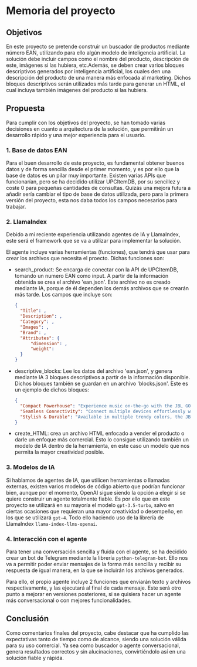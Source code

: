 # Memoria del proyecto

## Objetivos
En este proyecto se pretende construir un buscador de productos mediante número EAN, utilizando para ello algún modelo de inteligencia artificial. La solución debe incluir campos como el nombre del producto, 
descripción de este, imágenes si las hubiera, etc.Además, se deben crear varios bloques descriptivos generados por inteligencia artificial, los cuales den una descripción del producto de una manera más enfocada al marketing. 
Dichos bloques descriptivos serán utilizados más tarde para generar un HTML, el cual incluya también imágenes del producto si las hubiera.

## Propuesta
Para cumplir con los objetivos del proyecto, se han tomado varias decisiones en cuanto a arquitectura de la solución, que permitirán un desarrollo rápido y una mejor experiencia para el usuario.

### 1. Base de datos EAN
Para el buen desarrollo de este proyecto, es fundamental obtener buenos datos y de forma sencilla desde el primer momento, y es por ello que la base de datos es un pilar muy importante. Existen varias APIs que funcionarían, pero se
ha decidido utilizar UPCItemDB, por su sencillez y coste 0 para pequeñas cantidades de consultas. Quizás una mejora futura a añadir sería cambiar el tipo de base de datos utilizada, pero para la primera versión del proyecto, 
esta nos daba todos los campos necesarios para trabajar.

### 2. LlamaIndex
Debido a mi reciente experiencia utilizando agentes de IA y LlamaIndex, este será el framework que se va a utilizar para implementar la solución.

El agente incluye varias herramientas (funciones), que tendrá que usar para crear los archivos que necesita el proecto. Dichas funciones son:
- search_product: Se encarga de conectar con la API de UPCItemDB, tomando un numero EAN como input. A partir de la información obtenida se crea el archivo 'ean.json'. Este archivo no es creado mediante IA, porque de él dependen los demás
archivos que se crearán más tarde. Los campos que incluye son:
  ```json
  {
    "Title": ,
    "Description": ,
    "Category": ,
    "Images": ,
    "Brand": ,
    "Attributes": {
        "dimension": ,
        "weight": 
    }
  }
  ```

- descriptive_blocks: Lee los datos del archivo 'ean.json', y genera mediante IA 3 bloques descriptivos a partir de la información disponible. Dichos bloques también se guardan en un archivo 'blocks.json'.
Este es un ejemplo de dichos bloques:
  ```json
  {
    "Compact Powerhouse": "Experience music on-the-go with the JBL GO4 portable Bluetooth speaker. Ultra-portable, waterproof, and dustproof design for outdoor adventures. Multi-speaker connection for an immersive sound experience. Rechargeable battery with up to 7 hours of playtime.",
    "Seamless Connectivity": "Connect multiple devices effortlessly with Auracast technology. Use the JBL Portable APP for customized settings. Bluetooth 5.3 for seamless wireless connectivity up to 800 ft. Enjoy crystal-clear sound quality in a compact size.",
    "Stylish & Durable": "Available in multiple trendy colors, the JBL GO4 is a stylish accessory for any occasion. Water-resistant and built to last, this speaker is perfect for both indoor and outdoor use. Compact yet powerful sound performance."
  }
  ```

- create_HTML: crea un archivo HTML enfocado a vender el producto o darle un enfoque más comercial. Esto lo consigue utilizando también un modelo de IA dentro de la herramienta, en este caso un modelo que nos permita la mayor
creatividad posible.


### 3. Modelos de IA
Si hablamos de agentes de IA, que utilicen herramientas o llamadas externas, existen varios modelos de código abierto que podrían funcionar bien, aunque por el momento, OpenAI sigue siendo la opción a elegir si se quiere construir un agente
totalmente fiable. Es por ello que en este proyecto se utilizará en su mayoría el modelo `gpt-3.5-turbo`, salvo en ciertas ocasiones que requieran una mayor creatividad o desempeño, en los que se utilizará `gpt-4`. Todo ello haciendo
uso de la librería de LlamaIndex `llama-index-llms-openai`.

### 4. Interacción con el agente
Para tener una conversación sencilla y fluida con el agente, se ha decidido crear un bot de Telegram mediante la librería `python-telegram-bot`. Ello nos va a permitir poder enviar mensajes de la forma más sencilla y recibir su respuesta de igual manera, en la que se incluirán los archivos generados.

Para ello, el propio agente incluye 2 funciones que enviarán texto y archivos respectivamente, y las ejecutará al final de cada mensaje. Este será otro punto a mejorar en versiones posteriores, si se quisiera hacer un agente más conversacional o con mejores funcionalidades.

## Conclusión
Como comentarios finales del proyecto, cabe destacar que ha cumplido las expectativas tanto de tiempo como de alcance, siendo una solución válida para su uso comercial. Ya sea como buscador o agente conversacional, genera resultados correctos y sin alucinaciones, convirtiéndolo así en una solución fiable y rápida.




